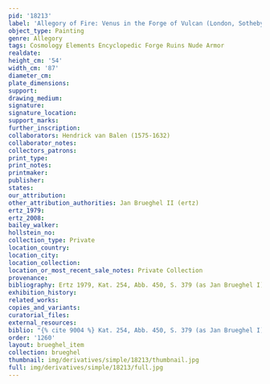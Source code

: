 ```yaml
---
pid: '18213'
label: 'Allegory of Fire: Venus in the Forge of Vulcan (London, Sotheby&apos;s, 1983)'
object_type: Painting
genre: Allegory
tags: Cosmology Elements Encyclopedic Forge Ruins Nude Armor
realdate: 
height_cm: '54'
width_cm: '87'
diameter_cm: 
plate_dimensions: 
support: 
drawing_medium: 
signature: 
signature_location: 
support_marks: 
further_inscription: 
collaborators: Hendrick van Balen (1575-1632)
collaborator_notes: 
collectors_patrons: 
print_type: 
print_notes: 
printmaker: 
publisher: 
states: 
our_attribution: 
other_attribution_authorities: Jan Brueghel II (ertz)
ertz_1979: 
ertz_2008: 
bailey_walker: 
hollstein_no: 
collection_type: Private
location_country: 
location_city: 
location_collection: 
location_or_most_recent_sale_notes: Private Collection
provenance: 
bibliography: Ertz 1979, Kat. 254, Abb. 450, S. 379 (as Jan Brueghel I)
exhibition_history: 
related_works: 
copies_and_variants: 
curatorial_files: 
external_resources: 
biblio: "{% cite 9004 %} Kat. 254, Abb. 450, S. 379 (as Jan Brueghel I)"
order: '1260'
layout: brueghel_item
collection: brueghel
thumbnail: img/derivatives/simple/18213/thumbnail.jpg
full: img/derivatives/simple/18213/full.jpg
---
```

